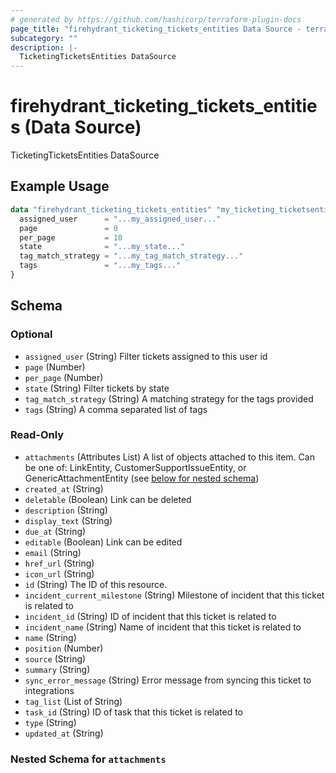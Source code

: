 ```yaml
---
# generated by https://github.com/hashicorp/terraform-plugin-docs
page_title: "firehydrant_ticketing_tickets_entities Data Source - terraform-provider-firehydrant"
subcategory: ""
description: |-
  TicketingTicketsEntities DataSource
---
```


# firehydrant_ticketing_tickets_entities (Data Source)

TicketingTicketsEntities DataSource

## Example Usage

```terraform
data "firehydrant_ticketing_tickets_entities" "my_ticketing_ticketsentities" {
  assigned_user      = "...my_assigned_user..."
  page               = 0
  per_page           = 10
  state              = "...my_state..."
  tag_match_strategy = "...my_tag_match_strategy..."
  tags               = "...my_tags..."
}
```

<!-- schema generated by tfplugindocs -->
## Schema

### Optional

- `assigned_user` (String) Filter tickets assigned to this user id
- `page` (Number)
- `per_page` (Number)
- `state` (String) Filter tickets by state
- `tag_match_strategy` (String) A matching strategy for the tags provided
- `tags` (String) A comma separated list of tags

### Read-Only

- `attachments` (Attributes List) A list of objects attached to this item. Can be one of: LinkEntity, CustomerSupportIssueEntity, or GenericAttachmentEntity (see [below for nested schema](#nestedatt--attachments))
- `created_at` (String)
- `deletable` (Boolean) Link can be deleted
- `description` (String)
- `display_text` (String)
- `due_at` (String)
- `editable` (Boolean) Link can be edited
- `email` (String)
- `href_url` (String)
- `icon_url` (String)
- `id` (String) The ID of this resource.
- `incident_current_milestone` (String) Milestone of incident that this ticket is related to
- `incident_id` (String) ID of incident that this ticket is related to
- `incident_name` (String) Name of incident that this ticket is related to
- `name` (String)
- `position` (Number)
- `source` (String)
- `summary` (String)
- `sync_error_message` (String) Error message from syncing this ticket to integrations
- `tag_list` (List of String)
- `task_id` (String) ID of task that this ticket is related to
- `type` (String)
- `updated_at` (String)

<a id="nestedatt--attachments"></a>
### Nested Schema for `attachments`
